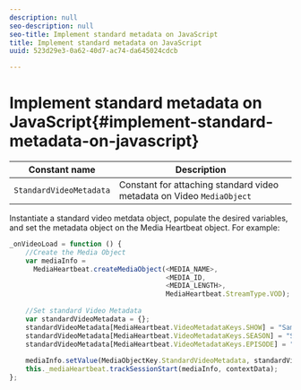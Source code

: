 ```yaml
---
description: null
seo-description: null
seo-title: Implement standard metadata on JavaScript
title: Implement standard metadata on JavaScript
uuid: 523d29e3-0a62-40d7-ac74-da645024cdcb

---
```


# Implement standard metadata on JavaScript{#implement-standard-metadata-on-javascript}

|  Constant name  | Description&nbsp;&nbsp;  |
| --- | --- |
|  `StandardVideoMetadata`  | Constant for attaching standard video metadata on Video `MediaObject`  |

Instantiate a standard video metdata object, populate the desired variables, and set the metadata object on the Media Heartbeat object. For example: 

<!-- 

<codeblock class="syntax javascript">
  var&nbsp;standardVideoMetadata&nbsp;=&nbsp;{}; 
 <discoiqbr />standardVideoMetadata[MediaHeartbeat.VideoMetadataKeys.EPISODE]&nbsp;=&nbsp; 
 <discoiqbr />&nbsp;&nbsp;"Sample&nbsp;Episode"; 
 <discoiqbr />standardVideoMetadata[MediaHeartbeat.VideoMetadataKeys.SHOW]&nbsp;=&nbsp; 
 <discoiqbr />&nbsp;&nbsp;"Sample&nbsp;Show"; 
 <discoiqbr />mediaObject.setValue(MediaHeartbeat.MediaObjectKey.StandardVideoMetadata,&nbsp; 
 <discoiqbr />&nbsp;&nbsp;&nbsp;&nbsp;&nbsp;&nbsp;&nbsp;&nbsp;&nbsp;&nbsp;&nbsp;&nbsp;&nbsp;&nbsp;&nbsp;&nbsp;&nbsp;&nbsp;&nbsp;&nbsp;&nbsp;standardVideoMetadata);&nbsp;&nbsp;&nbsp; 
</codeblock>

 -->

```js
_onVideoLoad = function () { 
    //Create the Media Object   
    var mediaInfo =  
      MediaHeartbeat.createMediaObject(<MEDIA_NAME>,  
                                       <MEDIA_ID,  
                                       <MEDIA_LENGTH>, 
                                       MediaHeartbeat.StreamType.VOD); 
 
    //Set standard Video Metadata 
    var standardVideoMetadata = {};     
    standardVideoMetadata[MediaHeartbeat.VideoMetadataKeys.SHOW] = "Sample Show"; 
    standardVideoMetadata[MediaHeartbeat.VideoMetadataKeys.SEASON] = "Sample Season"; 
    standardVideoMetadata[MediaHeartbeat.VideoMetadataKeys.EPISODE] = "Sample Episode"; 
 
    mediaInfo.setValue(MediaObjectKey.StandardVideoMetadata, standardVideoMetadata); 
    this._mediaHeartbeat.trackSessionStart(mediaInfo, contextData); 
}; 
```


